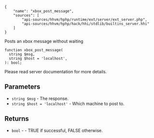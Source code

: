 ``` yamlmeta
{
    "name": "xbox_post_message",
    "sources": [
        "api-sources/hhvm/hphp/runtime/ext/server/ext_server.php",
        "api-sources/hhvm/hphp/hack/hhi/stdlib/builtins_server.hhi"
    ]
}
```




Posts an xbox message without waiting




``` Hack
function xbox_post_message(
  string $msg,
  string $host = 'localhost',
): bool;
```




Please read server documentation for
more details.




## Parameters




+ ` string $msg ` - The response.
+ ` string $host = 'localhost' ` - Which machine to post to.




## Returns




* ` bool ` - - TRUE if successful, FALSE otherwise.
<!-- HHAPIDOC -->
